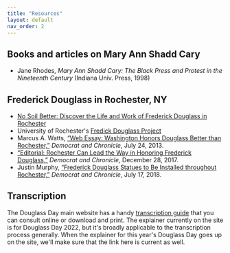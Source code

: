 ```yaml
---
title: "Resources"
layout: default
nav_order: 2
---
```


## Books and articles on Mary Ann Shadd Cary

- Jane Rhodes, *Mary Ann Shadd Cary: The Black Press and Protest in the Nineteenth Century* (Indiana Univ. Press, 1998)

## Frederick Douglass in Rochester, NY

- [No Soil Better: Discover the Life and Work of Frederick Douglass in Rochester](https://www.douglasstour.com/)
- University of Rochester's [Fredick Douglass Project](https://rbscp.lib.rochester.edu/2494)
- Marcus A. Watts, [“Web Essay: Washington Honors Douglass Better than Rochester,”](https://www.democratandchronicle.com/story/opinion/2013/07/24/web-essay-washington-honors-douglass-better-than-rochester/2583011/) *Democrat and Chronicle*, July 24, 2013.
- [“Editorial: Rochester Can Lead the Way in Honoring Frederick Douglass,”](https://www.democratandchronicle.com/story/opinion/editorials/2017/12/28/editorial-rochester-can-lead-way-honoring-frederick-douglass/108982548/) *Democrat and Chronicle*, December 28, 2017.
- Justin Murphy, [“Frederick Douglass Statues to Be Installed throughout Rochester,”](https://www.democratandchronicle.com/story/news/2018/07/17/frederick-douglass-statues-rochester-olivia-kim-bicentennial/775231002/) *Democrat and Chronicle*, July 17, 2018.

## Transcription

The Douglass Day main website has a handy [transcription guide](https://douglassday.org/how-to-transcribe/) that you can consult online or download and print. The explainer currently on the site is for Douglass Day 2022, but it's broadly applicable to the transcription process generally. When the explainer for this year's Douglass Day goes up on the site, we'll make sure that the link here is current as well.

